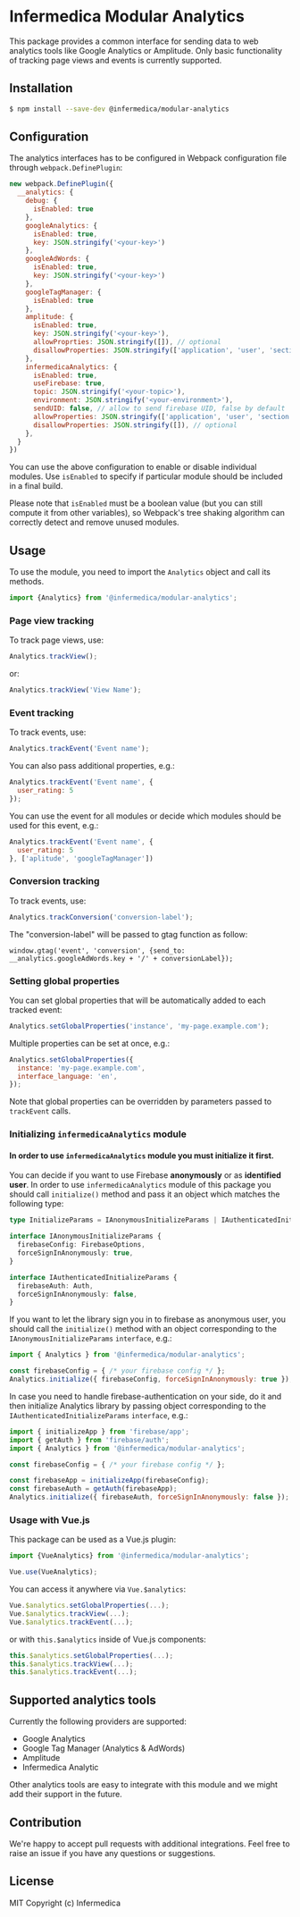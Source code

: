 # Infermedica Modular Analytics

This package provides a common interface for sending data to web analytics tools like Google Analytics or Amplitude.
Only basic functionality of tracking page views and events is currently supported.

## Installation

```bash
$ npm install --save-dev @infermedica/modular-analytics
```

## Configuration

The analytics interfaces has to be configured in Webpack configuration file through `webpack.DefinePlugin`:

```javascript
new webpack.DefinePlugin({
  __analytics: {
    debug: {
      isEnabled: true
    },
    googleAnalytics: {
      isEnabled: true,
      key: JSON.stringify('<your-key>')
    },
    googleAdWords: {
      isEnabled: true,
      key: JSON.stringify('<your-key>')
    },
    googleTagManager: {
      isEnabled: true
    },
    amplitude: {
      isEnabled: true,
      key: JSON.stringify('<your-key>'),
      allowProprties: JSON.stringify([]), // optional
      disallowProperties: JSON.stringify(['application', 'user', 'section', 'event_details']), // optional
    },
    infermedicaAnalytics: {
      isEnabled: true,
      useFirebase: true,
      topic: JSON.stringify('<your-topic>'),
      environment: JSON.stringify('<your-environment>'),
      sendUID: false, // allow to send firebase UID, false by default 
      allowProperties: JSON.stringify(['application', 'user', 'section', 'event_details']), // optional
      disallowProperties: JSON.stringify([]), // optional
    },
  }
})
```

You can use the above configuration to enable or disable individual modules. Use `isEnabled` to specify if particular
module should be included in a final build.

Please note that `isEnabled` must be a boolean value (but you can still compute it from other variables), so Webpack's
tree shaking algorithm can correctly detect and remove unused modules.

## Usage

To use the module, you need to import the `Analytics` object and call its methods.

```javascript
import {Analytics} from '@infermedica/modular-analytics';
```

### Page view tracking

To track page views, use:

```javascript
Analytics.trackView();
```

or:

```javascript
Analytics.trackView('View Name');
```

### Event tracking

To track events, use:

```javascript
Analytics.trackEvent('Event name');
```

You can also pass additional properties, e.g.:

```javascript
Analytics.trackEvent('Event name', {
  user_rating: 5
});
```

You can use the event for all modules or decide which modules should be used for this event, e.g.:

```javascript
Analytics.trackEvent('Event name', {
  user_rating: 5
}, ['aplitude', 'googleTagManager'])
```

### Conversion tracking

To track events, use:

```javascript
Analytics.trackConversion('conversion-label');
```

The "conversion-label" will be passed to gtag function as follow:
```
window.gtag('event', 'conversion', {send_to: __analytics.googleAdWords.key + '/' + conversionLabel});
```

### Setting global properties

You can set global properties that will be automatically added to each tracked event:

```javascript
Analytics.setGlobalProperties('instance', 'my-page.example.com');
```

Multiple properties can be set at once, e.g.:

```javascript
Analytics.setGlobalProperties({
  instance: 'my-page.example.com',
  interface_language: 'en',
});
```

Note that global properties can be overridden by parameters passed to `trackEvent` calls.

### Initializing `infermedicaAnalytics` module
#### In order to use `infermedicaAnalytics` module you must initialize it first.

You can decide if you want to use Firebase **anonymously** or as **identified user**. In order to use `infermedicaAnalytics` 
module of this package you should call `initialize()` method and pass it an object which matches the following type:

```typescript
type InitializeParams = IAnonymousInitializeParams | IAuthenticatedInitializeParams;

interface IAnonymousInitializeParams {
  firebaseConfig: FirebaseOptions,
  forceSignInAnonymously: true,
}

interface IAuthenticatedInitializeParams {
  firebaseAuth: Auth,
  forceSignInAnonymously: false,
}
```

If you want to let the library sign you in to firebase as anonymous user, you should call the `initialize()` method with an object corresponding to the `IAnonymousInitializeParams` `interface`, e.g.:

```javascript
import { Analytics } from '@infermedica/modular-analytics';

const firebaseConfig = { /* your firebase config */ };
Analytics.initialize({ firebaseConfig, forceSignInAnonymously: true });
```

In case you need to handle firebase-authentication on your side, do it and then initialize Analytics library by passing object corresponding to the `IAuthenticatedInitializeParams` `interface`, e.g.:

```javascript
import { initializeApp } from 'firebase/app';
import { getAuth } from 'firebase/auth';
import { Analytics } from '@infermedica/modular-analytics';

const firebaseConfig = { /* your firebase config */ }; 

const firebaseApp = initializeApp(firebaseConfig);
const firebaseAuth = getAuth(firebaseApp);
Analytics.initialize({ firebaseAuth, forceSignInAnonymously: false });
```

### Usage with Vue.js

This package can be used as a Vue.js plugin:

```javascript
import {VueAnalytics} from '@infermedica/modular-analytics';

Vue.use(VueAnalytics);
```

You can access it anywhere via `Vue.$analytics`:

```javascript
Vue.$analytics.setGlobalProperties(...);
Vue.$analytics.trackView(...);
Vue.$analytics.trackEvent(...);
```

or with `this.$analytics` inside of Vue.js components:

```javascript
this.$analytics.setGlobalProperties(...);
this.$analytics.trackView(...);
this.$analytics.trackEvent(...);
```

## Supported analytics tools

Currently the following providers are supported:
* Google Analytics
* Google Tag Manager (Analytics & AdWords)
* Amplitude
* Infermedica Analytic

Other analytics tools are easy to integrate with this module and we might add their support in the future.

## Contribution

We're happy to accept pull requests with additional integrations. Feel free to raise an issue if you have any
questions or suggestions.

## License

MIT Copyright (c) Infermedica
